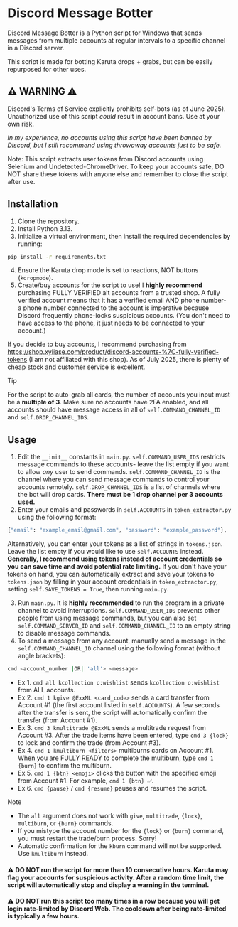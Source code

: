 # Discord Message Botter
Discord Message Botter is a Python script for Windows that sends messages from multiple accounts at regular intervals to a specific channel in a Discord server.

This script is made for botting Karuta drops + grabs, but can be easily repurposed for other uses.

## ⚠️ WARNING ⚠️
Discord's Terms of Service explicitly prohibits self-bots (as of June 2025). Unauthorized use of this script *could* result in account bans. Use at your own risk.

*In my experience, no accounts using this script have been banned by Discord, but I still recommend using throwaway accounts just to be safe.*

Note: This script extracts user tokens from Discord accounts using Selenium and Undetected-ChromeDriver. To keep your accounts safe, DO NOT share these tokens with anyone else and remember to close the script after use.

## Installation
1. Clone the repository.
2. Install Python 3.13.
3. Initialize a virtual environment, then install the required dependencies by running:
```bash
pip install -r requirements.txt
```
4. Ensure the Karuta drop mode is set to reactions, NOT buttons (`kdropmode`).
5. Create/buy accounts for the script to use! I **highly recommend** purchasing FULLY VERIFIED alt accounts from a trusted shop. A fully verified account means that it has a verified email AND phone number- a phone number connected to the account is imperative because Discord frequently phone-locks suspicious accounts. (You don't need to have access to the phone, it just needs to be connected to your account.)

If you decide to buy accounts, I recommend purchasing from https://shop.xyliase.com/product/discord-accounts-%7C-fully-verified-tokens (I am not affiliated with this shop). As of July 2025, there is plenty of cheap stock and customer service is excellent.

> [!TIP]
> For the script to auto-grab all cards, the number of accounts you input must be a **multiple of 3**. Make sure no accounts have 2FA enabled, and all accounts should have message access in all of `self.COMMAND_CHANNEL_ID` and `self.DROP_CHANNEL_IDS`.

## Usage
1. Edit the `__init__` constants in `main.py`. `self.COMMAND_USER_IDS` restricts message commands to these accounts- leave the list empty if you want to allow *any* user to send commands. `self.COMMAND_CHANNEL_ID` is the channel where you can send message commands to control your accounts remotely. `self.DROP_CHANNEL_IDS` is a list of channels where the bot will drop cards. **There must be 1 drop channel per 3 accounts used.**
2. Enter your emails and passwords in `self.ACCOUNTS` in `token_extractor.py` using the following format:
```python
{"email": "example_email@gmail.com", "password": "example_password"}, ...
```

Alternatively, you can enter your tokens as a list of strings in `tokens.json`. Leave the list empty if you would like to use `self.ACCOUNTS` instead. **Generally, I recommend using tokens instead of account credentials so you can save time and avoid potential rate limiting.** If you don't have your tokens on hand, you can automatically extract and save your tokens to `tokens.json` by filling in your account credentials in `token_extractor.py`, setting `self.SAVE_TOKENS = True`, then running `main.py`.

3. Run `main.py`. It is **highly recommended** to run the program in a private channel to avoid interruptions. `self.COMMAND_USER_IDS` prevents other people from using message commands, but you can also set `self.COMMAND_SERVER_ID` and `self.COMMAND_CHANNEL_ID` to an empty string to disable message commands.
4. To send a message from any account, manually send a message in the `self.COMMAND_CHANNEL_ID` channel using the following format (without angle brackets):
```bash
cmd <account_number |OR| 'all'> <message>
```
- Ex 1. `cmd all kcollection o:wishlist` sends `kcollection o:wishlist` from ALL accounts.
- Ex 2. `cmd 1 kgive @ExxML <card_code>` sends a card transfer from Account #1 (the first account listed in `self.ACCOUNTS`). A few seconds after the transfer is sent, the script will automatically confirm the transfer (from Account #1).
- Ex 3. `cmd 3 kmultitrade @ExxML` sends a multitrade request from Account #3. After the trade items have been entered, type `cmd 3 {lock}` to lock and confirm the trade (from Account #3).
- Ex 4. `cmd 1 kmultiburn <filters>` multiburns cards on Account #1. When you are FULLY READY to complete the multiburn, type `cmd 1 {burn}` to confirm the multiburn.
- Ex 5. `cmd 1 {btn} <emoji>` clicks the button with the specified emoji from Account #1. For example, `cmd 1 {btn} ✅`.
- Ex 6. `cmd {pause}` / `cmd {resume}` pauses and resumes the script.

> [!NOTE]
> - The `all` argument does not work with `give`, `multitrade`, `{lock}`, `multiburn`, or `{burn}` commands.
> - If you mistype the account number for the `{lock}` or `{burn}` command, you must restart the trade/burn process. Sorry!
> - Automatic confirmation for the `kburn` command will not be supported. Use `kmultiburn` instead.

#### ⚠️ **DO NOT** run the script for more than 10 consecutive hours. Karuta may flag your accounts for suspicious activity. After a random time limit, the script will automatically stop and display a warning in the terminal.
#### ⚠️ **DO NOT** run this script too many times in a row because you will get login rate-limited by Discord Web. The cooldown after being rate-limited is typically a few hours.